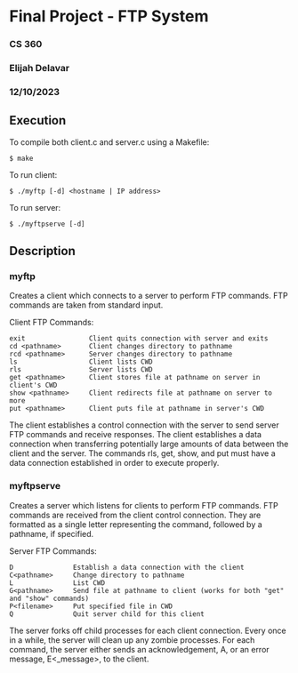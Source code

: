 # Final Project - FTP System

### CS 360

### Elijah Delavar

### 12/10/2023

## Execution

To compile both client.c and server.c using a Makefile:

	$ make

To run client:

    $ ./myftp [-d] <hostname | IP address>

To run server:

    $ ./myftpserve [-d]

## Description

### myftp

Creates a client which connects to a server to perform FTP commands.  FTP commands are taken from standard input.

Client FTP Commands:

    exit                Client quits connection with server and exits
    cd <pathname>       Client changes directory to pathname
    rcd <pathname>      Server changes directory to pathname
    ls                  Client lists CWD
    rls                 Server lists CWD
    get <pathname>      Client stores file at pathname on server in client's CWD
    show <pathname>     Client redirects file at pathname on server to more
    put <pathname>      Client puts file at pathname in server's CWD

The client establishes a control connection with the server to send server FTP commands and receive responses.  The client establishes a data connection when transferring potentially large amounts of data between the client and the server.  The commands rls, get, show, and put must have a data connection established in order to execute properly.

### myftpserve

Creates a server which listens for clients to perform FTP commands.  FTP commands are received from the client control connection.  They are formatted as a single letter representing the command, followed by a pathname, if specified.

Server FTP Commands:

    D               Establish a data connection with the client
    C<pathname>     Change directory to pathname
    L               List CWD
    G<pathname>     Send file at pathname to client (works for both "get" and "show" commands)
    P<filename>     Put specified file in CWD
    Q               Quit server child for this client

The server forks off child processes for each client connection.  Every once in a while, the server will clean up any zombie processes.  For each command, the server either sends an acknowledgement, A, or an error message, E<_message>, to the client.
